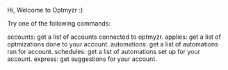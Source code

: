 Hi, Welcome to Optmyzr :)

Try one of the following commands:

accounts: get a list of accounts connected to optmyzr.
applies: get a list of optmizations done to your account.
automations: get a list of automations ran for account.
schedules: get a list of automations set up for your account.
express: get suggestions for your account.